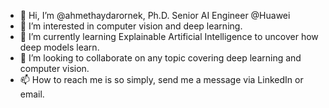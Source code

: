- 👋 Hi, I’m @ahmethaydarornek, Ph.D. Senior AI Engineer @Huawei 
- 👀 I’m interested in computer vision and deep learning.
- 🌱 I’m currently learning Explainable Artificial Intelligence to uncover how deep models learn.
- 💞️ I’m looking to collaborate on any topic covering deep learning and computer vision.
- 📫 How to reach me is so simply, send me a message via LinkedIn or email.

<!---
ahmethaydarornek/ahmethaydarornek is a ✨ special ✨ repository because its `README.md` (this file) appears on your GitHub profile.
You can click the Preview link to take a look at your changes.
--->
